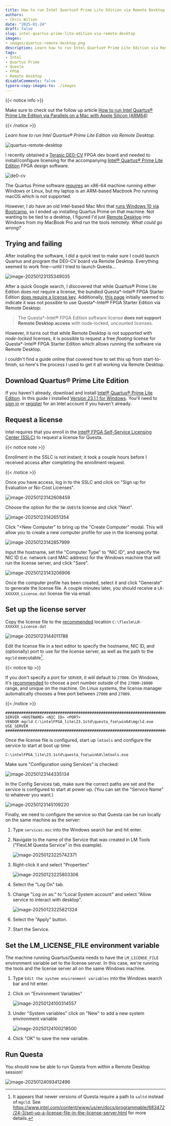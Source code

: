 ```yaml
---
title: How to run Intel Quartus® Prime Lite Edition via Remote Desktop
authors:
- Chris Wilson
date: "2025-01-24"
draft: false
slug: intel-quartus-prime-lite-edition-via-remote-desktop
images:
- images/quartus-remote-desktop.png
description: Learn how to run Intel Quartus® Prime Lite Edition via Remote Desktop.
tags:
- Intel
- Quartus Prime
- Questa
- FPGA
- Remote Desktop
disableComments: false
typora-copy-images-to: ./images
---
```


{{< notice info >}}

Make sure to check out the follow up article [How to run Intel Quartus® Prime Lite Edition via Parallels on a Mac with Apple Silicon (ARM64)](https://cgnd.dev/posts/intel-quartus-prime-lite-edition-via-parallels-mac-apple-silicon-arm64)

{{< /notice >}}

*Learn how to run Intel Quartus® Prime Lite Edition via Remote Desktop.*

![quartus-remote-desktop](images/quartus-remote-desktop.png)

I recently obtained a [Terasic DE0-CV](https://www.terasic.com.tw/cgi-bin/page/archive.pl?Language=English&CategoryNo=163&No=921) FPGA dev board and needed to install/configure licensing for the accompanying [Intel® Quartus® Prime Lite Edition](https://www.intel.com/content/www/us/en/collections/products/fpga/software/downloads.html?s=Newest&edition=lite&f:guidetmD240C377263B4C70A4EA0E452D0182CA=%5BIntel%C2%AE%20Quartus%C2%AE%20Prime%20Design%20Software%3BIntel%C2%AE%20Quartus%C2%AE%20Prime%20Lite%20Edition%5D) FPGA design software.

![de0-cv](images/de0-cv.png)

The Quartus Prime software [requires](https://www.intel.com/content/www/us/en/support/programmable/support-resources/design-software/os-support.html) an x86-64 machine running either Windows or Linux, but my laptop is an ARM-based Macbook Pro running macOS which is not supported.

However, I *do* have an old Intel-based Mac Mini that [runs Windows 10 via Bootcamp](https://support.apple.com/en-us/102622), so I ended up installing Quartus Prime on that machine. Not wanting to be tied to a desktop, I figured I'd just [Remote Desktop](https://apps.apple.com/us/app/windows-app/id1295203466?mt=12) into Windows from my MacBook Pro and run the tools remotely. *What could go wrong?*

## Trying and failing

After installing the software, I did a quick test to make sure I could launch Quartus and program the DE0-CV board via Remote Desktop. Everything seemed to work fine—until I tried to launch Questa...

![image-20250123135349035](images/image-20250123135349035.png)

After a quick Google search, I discovered that while Quartus® Prime Lite Edition does not require a license, the bundled Questa\*-Intel® FPGA Starter Edition [does require a license key](https://www.intel.com/content/www/us/en/docs/programmable/683472/24-3/types-of-fpga-software-licenses.html). Additionally, [this page](https://www.intel.com/content/www/us/en/docs/programmable/683472/24-3/and-software-license.html) initially seemed to indicate it was not possible to use Questa\*-Intel® FPGA Starter Edition via Remote Desktop:

> The Questa*-Intel® FPGA Edition software license **does not support Remote Desktop access** with node-locked, uncounted licenses.

However, it turns out that while Remote Desktop is not supported with *node-locked* licenses, it is possible to request a free *floating* license for Questa\*-Intel® FPGA Starter Edition which allows running the software via Remote Desktop.

I couldn't find a guide online that covered how to set this up from start-to-finish, so here's the process I used to get it all working via Remote Desktop.

## Download Quartus® Prime Lite Edition

If you haven't already, download and install [Intel® Quartus® Prime Lite Edition](https://fpgasoftware.intel.com/?edition=lite). In this guide I installed [Version 23.1.1 for Windows](https://www.intel.com/content/www/us/en/software-kit/825278/intel-quartus-prime-lite-edition-design-software-version-23-1-1-for-windows.html). You'll need to [sign in](https://www.intel.com/apps/intel/services/unifiedlogin.html) or [register](https://www.intel.com/content/www/us/en/secure/forms/developer/premier-registration.html) for an Intel account if you haven't already.

## Request a license

Intel requires that you enroll in the [Intel® FPGA Self-Service Licensing Center (SSLC)](https://fpgasupport.intel.com/Licensing/license/index.html)  to request a license for Questa.

{{< notice note >}}

Enrollment in the SSLC is not instant; it took a couple hours before I received access after completing the enrollment request.

{{< /notice >}}

Once you have access, log in to the SSLC and click on "Sign up for Evaluation or No-Cost Licenses".

![image-20250123142608459](images/image-20250123142608459.png)

Choose the option for the `SW-QUESTA` license and click "Next".

![image-20250123142651354](images/image-20250123142651354.png)

Click "+New Computer" to bring up the "Create Computer" modal. This will allow you to create a new computer profile for use in the licensing portal.

![image-20250123142857999](images/image-20250123142857999.png)

Input the hostname, set the "Computer Type" to "NIC ID", and specify the NIC ID (i.e. network card MAC address) for the Windows machine that will run the license server, and click "Save".

![image-20250123143206906](images/image-20250123143206906.png)

Once the computer profile has been created, select it and click "Generate" to generate the license file. A couple minutes later, you should receive a `LR-XXXXXX_License.dat` license file via email.

## Set up the license server

Copy the license file to the [recommended](https://www.intel.com/content/www/us/en/docs/programmable/683472/24-3/set-up-a-fixed-license-11345.html) location `C:\flexlm\LR-XXXXXX_License.dat`

![image-20250123144011788](images/image-20250123144011788.png)

Edit the license file in a text editor to specify the hostname, NIC ID, and (optionally) port to use for the license server, as well as the path to the `mgcld` executable[^1].

{{< notice tip >}}

If you don't specify a port for `SERVER`, it will default to `27000`. On Windows, it's [recommended](https://www.intel.com/content/www/us/en/docs/programmable/683472/24-3/set-up-a-license-file-in-the-license-server.html) to choose a port number outside of the `27000`-`28000` range, and unique on the machine. On Linux systems, the license manager automatically chooses a free port between `27000` and `27009`.

{{< /notice >}}

```plaintext
################################################################################
SERVER <HOSTNAME> <NIC ID> <PORT>
VENDOR mgcld C:\intelFPGA_lite\23.1std\questa_fse\win64\mgcld.exe
USE_SERVER
################################################################################
```

Once the license file is configured, start up `lmtools` and configure the service to start at boot up time:

```cmd
C:\intelFPGA_lite\23.1std\questa_fse\win64\lmtools.exe
```

Make sure "Configuration using Services" is checked:

![image-20250123144335134](images/image-20250123144335134.png)

In the Config Services tab, make sure the correct paths are set and the service is configured to start at power up. (You can set the "Service Name" to whatever you want.)

![image-20250123145109220](images/image-20250123145109220.png)

Finally, we need to configure the service so that Questa can be run locally on the same machine as the server:

 1. Type `services.msc` into the Windows search bar and hit enter.

 2. Navigate to the name of the Service that was created in LM Tools ("FlexLM Questa Service" in this example).

    ![image-20250123225742371](images/image-20250123225742371.png)

 3. Right-click it and select "Properties"

    ![image-20250123225803306](images/image-20250123225803306.png)

 4. Select the "Log On" tab.

 5. Change "Log on as:" to "Local System account" and select "Allow service to interact with desktop".

    ![image-20250123225821324](images/image-20250123225821324.png)

 6. Select the "Apply" button.

 7. Start the Service.

## Set the LM_LICENSE_FILE environment variable

The machine running Quartus/Questa needs to have the `LM_LICENSE_FILE` environment variable set to the license server. In this case, we're running the tools and the license server all on the same Windows machine.

1. Type `Edit the system environment variables` into the Windows search bar and hit enter.

2. Click on "Environment Variables"

   ![image-20250124100314557](images/image-20250124100314557.png)

3. Under "System variables" click on "New" to add a new system environment variable

   ![image-20250124100218500](images/image-20250124100218500.png)

4. Click "OK" to save the new variable.

## Run Questa

You should now be able to run Questa from within a Remote Desktop session!

![image-20250124093412496](images/image-20250124093412496.png)

[^1]: It appears that newer versions of Questa require a path to `saltd` instead of `mgcld`. See https://www.intel.com/content/www/us/en/docs/programmable/683472/24-3/set-up-a-license-file-in-the-license-server.html for more details.
